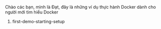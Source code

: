 Chào các bạn, mình là Đạt, đây là những ví dụ thực hành Docker dành cho người mới tìm hiểu Docker
1. first-demo-starting-setup
